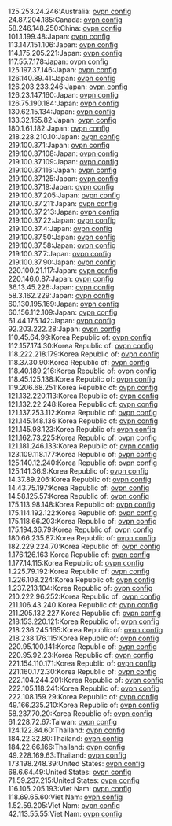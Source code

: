 125.253.24.246:Australia: [ovpn config](vpn/125_253_24_246.ovpn)  
24.87.204.185:Canada: [ovpn config](vpn/24_87_204_185.ovpn)  
58.246.148.250:China: [ovpn config](vpn/58_246_148_250.ovpn)  
101.1.199.48:Japan: [ovpn config](vpn/101_1_199_48.ovpn)  
113.147.151.106:Japan: [ovpn config](vpn/113_147_151_106.ovpn)  
114.175.205.221:Japan: [ovpn config](vpn/114_175_205_221.ovpn)  
117.55.7.178:Japan: [ovpn config](vpn/117_55_7_178.ovpn)  
125.197.37.146:Japan: [ovpn config](vpn/125_197_37_146.ovpn)  
126.140.89.41:Japan: [ovpn config](vpn/126_140_89_41.ovpn)  
126.203.233.246:Japan: [ovpn config](vpn/126_203_233_246.ovpn)  
126.23.147.160:Japan: [ovpn config](vpn/126_23_147_160.ovpn)  
126.75.190.184:Japan: [ovpn config](vpn/126_75_190_184.ovpn)  
130.62.15.134:Japan: [ovpn config](vpn/130_62_15_134.ovpn)  
133.32.155.82:Japan: [ovpn config](vpn/133_32_155_82.ovpn)  
180.1.61.182:Japan: [ovpn config](vpn/180_1_61_182.ovpn)  
218.228.210.10:Japan: [ovpn config](vpn/218_228_210_10.ovpn)  
219.100.37.1:Japan: [ovpn config](vpn/219_100_37_1.ovpn)  
219.100.37.108:Japan: [ovpn config](vpn/219_100_37_108.ovpn)  
219.100.37.109:Japan: [ovpn config](vpn/219_100_37_109.ovpn)  
219.100.37.116:Japan: [ovpn config](vpn/219_100_37_116.ovpn)  
219.100.37.125:Japan: [ovpn config](vpn/219_100_37_125.ovpn)  
219.100.37.19:Japan: [ovpn config](vpn/219_100_37_19.ovpn)  
219.100.37.205:Japan: [ovpn config](vpn/219_100_37_205.ovpn)  
219.100.37.211:Japan: [ovpn config](vpn/219_100_37_211.ovpn)  
219.100.37.213:Japan: [ovpn config](vpn/219_100_37_213.ovpn)  
219.100.37.22:Japan: [ovpn config](vpn/219_100_37_22.ovpn)  
219.100.37.4:Japan: [ovpn config](vpn/219_100_37_4.ovpn)  
219.100.37.50:Japan: [ovpn config](vpn/219_100_37_50.ovpn)  
219.100.37.58:Japan: [ovpn config](vpn/219_100_37_58.ovpn)  
219.100.37.7:Japan: [ovpn config](vpn/219_100_37_7.ovpn)  
219.100.37.90:Japan: [ovpn config](vpn/219_100_37_90.ovpn)  
220.100.21.117:Japan: [ovpn config](vpn/220_100_21_117.ovpn)  
220.146.0.87:Japan: [ovpn config](vpn/220_146_0_87.ovpn)  
36.13.45.226:Japan: [ovpn config](vpn/36_13_45_226.ovpn)  
58.3.162.229:Japan: [ovpn config](vpn/58_3_162_229.ovpn)  
60.130.195.169:Japan: [ovpn config](vpn/60_130_195_169.ovpn)  
60.156.112.109:Japan: [ovpn config](vpn/60_156_112_109.ovpn)  
61.44.175.142:Japan: [ovpn config](vpn/61_44_175_142.ovpn)  
92.203.222.28:Japan: [ovpn config](vpn/92_203_222_28.ovpn)  
110.45.64.99:Korea Republic of: [ovpn config](vpn/110_45_64_99.ovpn)  
112.157.174.30:Korea Republic of: [ovpn config](vpn/112_157_174_30.ovpn)  
118.222.218.179:Korea Republic of: [ovpn config](vpn/118_222_218_179.ovpn)  
118.37.30.90:Korea Republic of: [ovpn config](vpn/118_37_30_90.ovpn)  
118.40.189.216:Korea Republic of: [ovpn config](vpn/118_40_189_216.ovpn)  
118.45.125.138:Korea Republic of: [ovpn config](vpn/118_45_125_138.ovpn)  
119.206.68.251:Korea Republic of: [ovpn config](vpn/119_206_68_251.ovpn)  
121.132.220.113:Korea Republic of: [ovpn config](vpn/121_132_220_113.ovpn)  
121.132.22.248:Korea Republic of: [ovpn config](vpn/121_132_22_248.ovpn)  
121.137.253.112:Korea Republic of: [ovpn config](vpn/121_137_253_112.ovpn)  
121.145.148.136:Korea Republic of: [ovpn config](vpn/121_145_148_136.ovpn)  
121.145.98.123:Korea Republic of: [ovpn config](vpn/121_145_98_123.ovpn)  
121.162.73.225:Korea Republic of: [ovpn config](vpn/121_162_73_225.ovpn)  
121.181.246.133:Korea Republic of: [ovpn config](vpn/121_181_246_133.ovpn)  
123.109.118.177:Korea Republic of: [ovpn config](vpn/123_109_118_177.ovpn)  
125.140.12.240:Korea Republic of: [ovpn config](vpn/125_140_12_240.ovpn)  
125.141.36.9:Korea Republic of: [ovpn config](vpn/125_141_36_9.ovpn)  
14.37.89.206:Korea Republic of: [ovpn config](vpn/14_37_89_206.ovpn)  
14.43.75.197:Korea Republic of: [ovpn config](vpn/14_43_75_197.ovpn)  
14.58.125.57:Korea Republic of: [ovpn config](vpn/14_58_125_57.ovpn)  
175.113.98.148:Korea Republic of: [ovpn config](vpn/175_113_98_148.ovpn)  
175.114.192.122:Korea Republic of: [ovpn config](vpn/175_114_192_122.ovpn)  
175.118.66.203:Korea Republic of: [ovpn config](vpn/175_118_66_203.ovpn)  
175.194.36.79:Korea Republic of: [ovpn config](vpn/175_194_36_79.ovpn)  
180.66.235.87:Korea Republic of: [ovpn config](vpn/180_66_235_87.ovpn)  
182.229.224.70:Korea Republic of: [ovpn config](vpn/182_229_224_70.ovpn)  
1.176.126.163:Korea Republic of: [ovpn config](vpn/1_176_126_163.ovpn)  
1.177.14.115:Korea Republic of: [ovpn config](vpn/1_177_14_115.ovpn)  
1.225.79.192:Korea Republic of: [ovpn config](vpn/1_225_79_192.ovpn)  
1.226.108.224:Korea Republic of: [ovpn config](vpn/1_226_108_224.ovpn)  
1.237.213.104:Korea Republic of: [ovpn config](vpn/1_237_213_104.ovpn)  
210.222.96.252:Korea Republic of: [ovpn config](vpn/210_222_96_252.ovpn)  
211.106.43.240:Korea Republic of: [ovpn config](vpn/211_106_43_240.ovpn)  
211.205.132.227:Korea Republic of: [ovpn config](vpn/211_205_132_227.ovpn)  
218.153.220.121:Korea Republic of: [ovpn config](vpn/218_153_220_121.ovpn)  
218.236.245.165:Korea Republic of: [ovpn config](vpn/218_236_245_165.ovpn)  
218.238.176.115:Korea Republic of: [ovpn config](vpn/218_238_176_115.ovpn)  
220.95.100.141:Korea Republic of: [ovpn config](vpn/220_95_100_141.ovpn)  
220.95.92.23:Korea Republic of: [ovpn config](vpn/220_95_92_23.ovpn)  
221.154.110.171:Korea Republic of: [ovpn config](vpn/221_154_110_171.ovpn)  
221.160.172.30:Korea Republic of: [ovpn config](vpn/221_160_172_30.ovpn)  
222.104.244.201:Korea Republic of: [ovpn config](vpn/222_104_244_201.ovpn)  
222.105.118.241:Korea Republic of: [ovpn config](vpn/222_105_118_241.ovpn)  
222.108.159.29:Korea Republic of: [ovpn config](vpn/222_108_159_29.ovpn)  
49.166.235.210:Korea Republic of: [ovpn config](vpn/49_166_235_210.ovpn)  
58.237.70.20:Korea Republic of: [ovpn config](vpn/58_237_70_20.ovpn)  
61.228.72.67:Taiwan: [ovpn config](vpn/61_228_72_67.ovpn)  
124.122.84.60:Thailand: [ovpn config](vpn/124_122_84_60.ovpn)  
184.22.32.80:Thailand: [ovpn config](vpn/184_22_32_80.ovpn)  
184.22.66.166:Thailand: [ovpn config](vpn/184_22_66_166.ovpn)  
49.228.169.63:Thailand: [ovpn config](vpn/49_228_169_63.ovpn)  
173.198.248.39:United States: [ovpn config](vpn/173_198_248_39.ovpn)  
68.6.64.49:United States: [ovpn config](vpn/68_6_64_49.ovpn)  
71.59.237.215:United States: [ovpn config](vpn/71_59_237_215.ovpn)  
116.105.205.193:Viet Nam: [ovpn config](vpn/116_105_205_193.ovpn)  
118.69.65.60:Viet Nam: [ovpn config](vpn/118_69_65_60.ovpn)  
1.52.59.205:Viet Nam: [ovpn config](vpn/1_52_59_205.ovpn)  
42.113.55.55:Viet Nam: [ovpn config](vpn/42_113_55_55.ovpn)  
